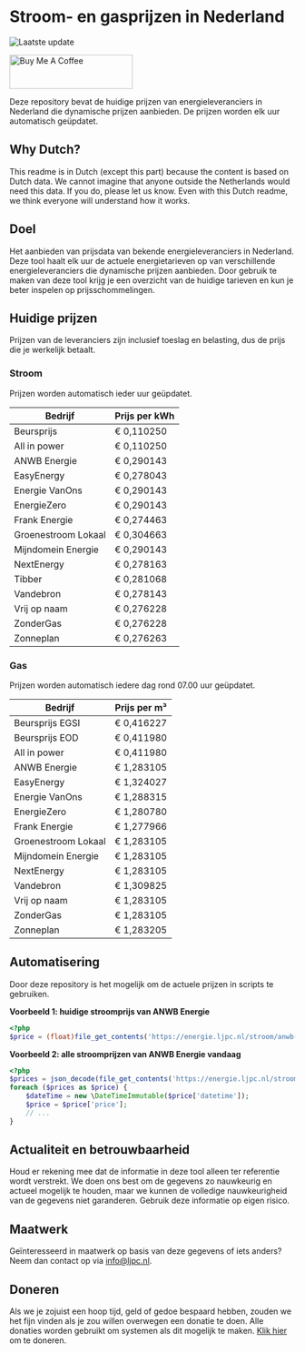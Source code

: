 # Stroom- en gasprijzen in Nederland

![Laatste update](https://img.shields.io/badge/laatste%20update-2025--03--24%2010%3A00%20CET-brightgreen)

<a href="https://www.buymeacoffee.com/Lars-" target="_blank"><img src="https://cdn.buymeacoffee.com/buttons/v2/default-orange.png" alt="Buy Me A Coffee" height="60" style="height: 60px !important;width: 217px !important;" ></a>

Deze repository bevat de huidige prijzen van energieleveranciers in Nederland die dynamische prijzen aanbieden. De prijzen worden elk uur automatisch geüpdatet.

## Why Dutch?

This readme is in Dutch (except this part) because the content is based on Dutch data. We cannot imagine that anyone outside the Netherlands would need this data. If you do, please let us know. Even with this Dutch readme, we think
everyone will understand how it works.

## Doel

Het aanbieden van prijsdata van bekende energieleveranciers in Nederland. Deze tool haalt elk uur de actuele energietarieven op van verschillende energieleveranciers die dynamische prijzen aanbieden. Door gebruik te maken van deze tool
krijg je een overzicht van de huidige tarieven en kun je beter inspelen op prijsschommelingen.

## Huidige prijzen

Prijzen van de leveranciers zijn inclusief toeslag en belasting, dus de prijs die je werkelijk betaalt.

### Stroom

Prijzen worden automatisch ieder uur geüpdatet.

 Bedrijf | Prijs per kWh 
---------|---------------
Beursprijs | € 0,110250
All in power | € 0,110250
ANWB Energie | € 0,290143
EasyEnergy | € 0,278043
Energie VanOns | € 0,290143
EnergieZero | € 0,290143
Frank Energie | € 0,274463
Groenestroom Lokaal | € 0,304663
Mijndomein Energie | € 0,290143
NextEnergy | € 0,278163
Tibber | € 0,281068
Vandebron | € 0,278143
Vrij op naam | € 0,276228
ZonderGas | € 0,276228
Zonneplan | € 0,276263


### Gas

Prijzen worden automatisch iedere dag rond 07.00 uur geüpdatet.

 Bedrijf | Prijs per m³ 
---------|--------------
Beursprijs EGSI | € 0,416227
Beursprijs EOD | € 0,411980
All in power | € 0,411980
ANWB Energie | € 1,283105
EasyEnergy | € 1,324027
Energie VanOns | € 1,288315
EnergieZero | € 1,280780
Frank Energie | € 1,277966
Groenestroom Lokaal | € 1,283105
Mijndomein Energie | € 1,283105
NextEnergy | € 1,283105
Vandebron | € 1,309825
Vrij op naam | € 1,283105
ZonderGas | € 1,283105
Zonneplan | € 1,283205


## Automatisering

Door deze repository is het mogelijk om de actuele prijzen in scripts te gebruiken.

**Voorbeeld 1: huidige stroomprijs van ANWB Energie**

```php
<?php
$price = (float)file_get_contents('https://energie.ljpc.nl/stroom/anwb-energie-nu.txt');

```

**Voorbeeld 2: alle stroomprijzen van ANWB Energie vandaag**

```php
<?php
$prices = json_decode(file_get_contents('https://energie.ljpc.nl/stroom/all-in-power-vandaag.json'),true);
foreach ($prices as $price) {
    $dateTime = new \DateTimeImmutable($price['datetime']);
    $price = $price['price'];
    // ...
}
```

## Actualiteit en betrouwbaarheid

Houd er rekening mee dat de informatie in deze tool alleen ter referentie wordt verstrekt. We doen ons best om de gegevens zo nauwkeurig en actueel mogelijk te houden, maar we kunnen de volledige nauwkeurigheid van de gegevens niet
garanderen. Gebruik deze informatie op eigen risico.

## Maatwerk

Geïnteresseerd in maatwerk op basis van deze gegevens of iets anders? Neem dan contact op
via [info@ljpc.nl](mailto:info@ljpc.nl?subject=Energie%20prijzen).

## Doneren

Als we je zojuist een hoop tijd, geld of gedoe bespaard hebben, zouden we het fijn vinden als je zou willen overwegen een
donatie te doen. Alle donaties worden gebruikt om systemen als dit mogelijk te
maken. [Klik hier](https://www.buymeacoffee.com/Lars-) om te doneren.
